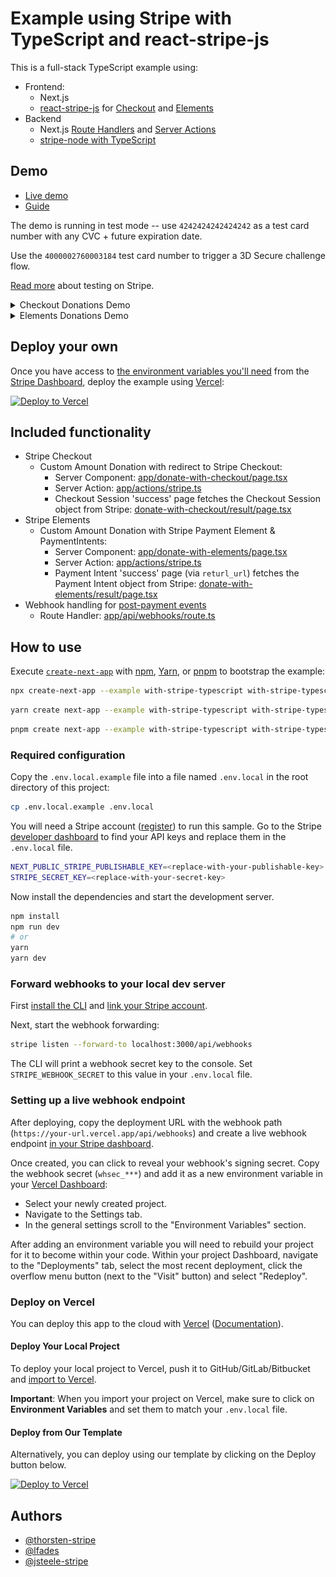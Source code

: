 # Example using Stripe with TypeScript and react-stripe-js

This is a full-stack TypeScript example using:

- Frontend:
  - Next.js
  - [react-stripe-js](https://github.com/stripe/react-stripe-js) for [Checkout](https://stripe.com/checkout) and [Elements](https://stripe.com/elements)
- Backend
  - Next.js [Route Handlers](https://nextjs.org/docs/app/building-your-application/routing/route-handlers) and [Server Actions](https://nextjs.org/docs/app/building-your-application/data-fetching/server-actions)
  - [stripe-node with TypeScript](https://github.com/stripe/stripe-node#usage-with-typescript)

## Demo

- [Live demo](https://nextjs-typescript-react-stripe-js.vercel.app)
- [Guide](https://vercel.com/guides/getting-started-with-nextjs-typescript-stripe)

The demo is running in test mode -- use `4242424242424242` as a test card number with any CVC + future expiration date.

Use the `4000002760003184` test card number to trigger a 3D Secure challenge flow.

[Read more](https://stripe.com/docs/testing) about testing on Stripe.

<details><summary>Checkout Donations Demo</summary>
<img src="./public/checkout_demo.gif" alt="A gif of the Checkout payment page." align="center">
</details>

<details><summary>Elements Donations Demo</summary>
<img src="./public/elements_demo.gif" alt="A gif of the custom Elements checkout page." align="center">
</details>

## Deploy your own

Once you have access to [the environment variables you'll need](#required-configuration) from the [Stripe Dashboard](https://dashboard.stripe.com/apikeys), deploy the example using [Vercel](https://vercel.com?utm_source=github&utm_medium=readme&utm_campaign=next-example):

[![Deploy to Vercel](https://vercel.com/button)](https://vercel.com/new/clone?repository-url=https://github.com/vercel/next.js/tree/canary/examples/with-stripe-typescript&project-name=with-stripe-typescript&repository-name=with-stripe-typescript&env=NEXT_PUBLIC_STRIPE_PUBLISHABLE_KEY,STRIPE_SECRET_KEY&envDescription=Enter%20your%20Stripe%20Keys&envLink=https://github.com/vercel/next.js/tree/canary/examples/with-stripe-typescript%23required-configuration)

## Included functionality

- Stripe Checkout
  - Custom Amount Donation with redirect to Stripe Checkout:
    - Server Component: [app/donate-with-checkout/page.tsx](app/donate-with-checkout/page.tsx)
    - Server Action: [app/actions/stripe.ts](app/actions/stripe.ts)
    - Checkout Session 'success' page fetches the Checkout Session object from Stripe: [donate-with-checkout/result/page.tsx](app/donate-with-checkout/result/page.tsx)
- Stripe Elements
  - Custom Amount Donation with Stripe Payment Element & PaymentIntents:
    - Server Component: [app/donate-with-elements/page.tsx](app/donate-with-elements/page.tsx)
    - Server Action: [app/actions/stripe.ts](app/actions/stripe.ts)
    - Payment Intent 'success' page (via `returl_url`) fetches the Payment Intent object from Stripe: [donate-with-elements/result/page.tsx](app/donate-with-elements/result/page.tsx)
- Webhook handling for [post-payment events](https://stripe.com/docs/payments/handling-payment-events)
  - Route Handler: [app/api/webhooks/route.ts](app/api/webhooks/route.ts)

## How to use

Execute [`create-next-app`](https://github.com/vercel/next.js/tree/canary/packages/create-next-app) with [npm](https://docs.npmjs.com/cli/init), [Yarn](https://yarnpkg.com/lang/en/docs/cli/create/), or [pnpm](https://pnpm.io) to bootstrap the example:

```bash
npx create-next-app --example with-stripe-typescript with-stripe-typescript-app
```

```bash
yarn create next-app --example with-stripe-typescript with-stripe-typescript-app
```

```bash
pnpm create next-app --example with-stripe-typescript with-stripe-typescript-app
```

### Required configuration

Copy the `.env.local.example` file into a file named `.env.local` in the root directory of this project:

```bash
cp .env.local.example .env.local
```

You will need a Stripe account ([register](https://dashboard.stripe.com/register)) to run this sample. Go to the Stripe [developer dashboard](https://stripe.com/docs/development#api-keys) to find your API keys and replace them in the `.env.local` file.

```bash
NEXT_PUBLIC_STRIPE_PUBLISHABLE_KEY=<replace-with-your-publishable-key>
STRIPE_SECRET_KEY=<replace-with-your-secret-key>
```

Now install the dependencies and start the development server.

```bash
npm install
npm run dev
# or
yarn
yarn dev
```

### Forward webhooks to your local dev server

First [install the CLI](https://stripe.com/docs/stripe-cli) and [link your Stripe account](https://stripe.com/docs/stripe-cli#link-account).

Next, start the webhook forwarding:

```bash
stripe listen --forward-to localhost:3000/api/webhooks
```

The CLI will print a webhook secret key to the console. Set `STRIPE_WEBHOOK_SECRET` to this value in your `.env.local` file.

### Setting up a live webhook endpoint

After deploying, copy the deployment URL with the webhook path (`https://your-url.vercel.app/api/webhooks`) and create a live webhook endpoint [in your Stripe dashboard](https://stripe.com/docs/webhooks/setup#configure-webhook-settings).

Once created, you can click to reveal your webhook's signing secret. Copy the webhook secret (`whsec_***`) and add it as a new environment variable in your [Vercel Dashboard](https://vercel.com/dashboard):

- Select your newly created project.
- Navigate to the Settings tab.
- In the general settings scroll to the "Environment Variables" section.

After adding an environment variable you will need to rebuild your project for it to become within your code. Within your project Dashboard, navigate to the "Deployments" tab, select the most recent deployment, click the overflow menu button (next to the "Visit" button) and select "Redeploy".

### Deploy on Vercel

You can deploy this app to the cloud with [Vercel](https://vercel.com?utm_source=github&utm_medium=readme&utm_campaign=next-example) ([Documentation](https://nextjs.org/docs/deployment)).

#### Deploy Your Local Project

To deploy your local project to Vercel, push it to GitHub/GitLab/Bitbucket and [import to Vercel](https://vercel.com/new?utm_source=github&utm_medium=readme&utm_campaign=next-example).

**Important**: When you import your project on Vercel, make sure to click on **Environment Variables** and set them to match your `.env.local` file.

#### Deploy from Our Template

Alternatively, you can deploy using our template by clicking on the Deploy button below.

[![Deploy to Vercel](https://vercel.com/button)](https://vercel.com/new/clone?repository-url=https://github.com/vercel/next.js/tree/canary/examples/with-stripe-typescript&project-name=with-stripe-typescript&repository-name=with-stripe-typescript&env=NEXT_PUBLIC_STRIPE_PUBLISHABLE_KEY,STRIPE_SECRET_KEY&envDescription=Enter%20your%20Stripe%20Keys&envLink=https://github.com/vercel/next.js/tree/canary/examples/with-stripe-typescript%23required-configuration)

## Authors

- [@thorsten-stripe](https://twitter.com/thorwebdev)
- [@lfades](https://twitter.com/luis_fades)
- [@jsteele-stripe](https://twitter.com/ynnoj)
